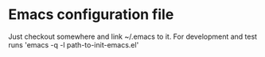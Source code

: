# Emacs configuration file

Just checkout somewhere and link ~/.emacs to it. For development and test
runs 'emacs -q -l path-to-init-emacs.el'


